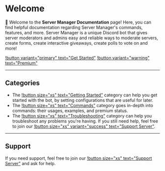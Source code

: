 # Welcome
:wave: Welcome to the **Server Manager Documentation** page! Here, you can find helpful documentation regarding Server Manager's commands, features, and more. Server Manager is a unique Discord bot that gives server moderators and admins easy and reliable ways to moderate servers, create forms, create interactive giveaways, create polls to vote on and more!


[!button variant="primary" text="Get Started"](getting-started.md) [!button variant="warning" text="Premium"](https://servermanagerbot.ml/premium)

---

## Categories
- The [!button size="xs" text="Getting Started"](getting-started.md) category can help you get started with the bot, by setting configurations that are useful for later.
- The [!button size="xs" text="Commands"](commands/) category goes in-depth into commands: their usages, examples, and premium status.
- The [!button size="xs" text="Troubleshooting"](troubleshooting.md) category can help you troubleshoot any problems you're having. If you still need help, feel free to join our [!button size="xs" variant="success" text="Support Server"](https://servermanagerbot.ml/support).

---

## Support
If you need support, feel free to join our [!button size="xs" text="Support Server"](https://servermanagerbot.ml) and ask for help.